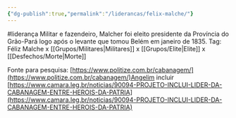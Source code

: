 ```yaml
---
{"dg-publish":true,"permalink":"/liderancas/felix-malche/"}
---
```


#liderança
Militar e fazendeiro, Malcher foi eleito presidente da Província do Grão-Pará logo após o levante que tomou Belém em janeiro de 1835.
Tag: Féliz Malche x [[Grupos/Militares\|Militares]] x [[Grupos/Elite\|Elite]] x  [[Desfechos/Morte\|Morte]]


Fonte para pesquisa: [https://www.politize.com.br/cabanagem/](https://www.politize.com.br/cabanagem/)Angelim incluir [https://www.camara.leg.br/noticias/90094-PROJETO-INCLUI-LIDER-DA-CABANAGEM-ENTRE-HEROIS-DA-PATRIA](https://www.camara.leg.br/noticias/90094-PROJETO-INCLUI-LIDER-DA-CABANAGEM-ENTRE-HEROIS-DA-PATRIA)